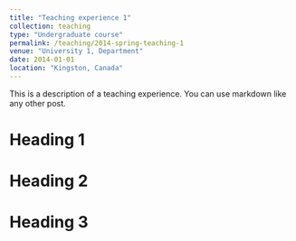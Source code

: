 ```yaml
---
title: "Teaching experience 1"
collection: teaching
type: "Undergraduate course"
permalink: /teaching/2014-spring-teaching-1
venue: "University 1, Department"
date: 2014-01-01
location: "Kingston, Canada"
---
```


This is a description of a teaching experience. You can use markdown like any other post.

Heading 1
======

Heading 2
======

Heading 3
======
